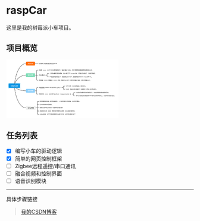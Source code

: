 # raspCar

这里是我的树莓派小车项目。

## 项目概览

<img src="./assets/images/project.png" width="60%"> 

## 任务列表

- [x] 编写小车的驱动逻辑
- [x] 简单的网页控制框架
- [ ] Zigbee远程遥控/串口通讯
- [ ] 融合视频和控制界面
- [ ] 语音识别模块

***
具体步骤链接
> [我的CSDN博客](https://blog.csdn.net/xuxl97)

